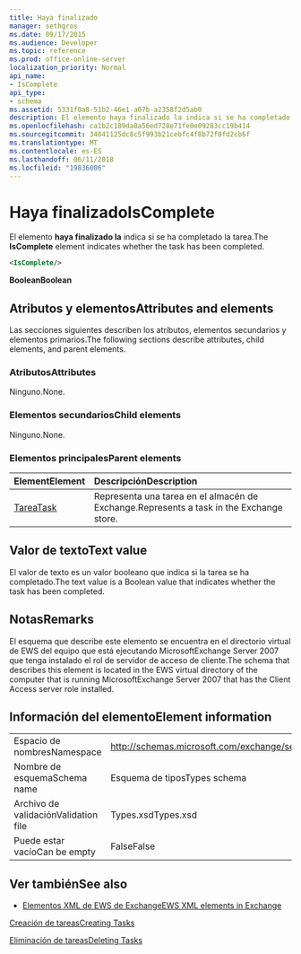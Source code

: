 ```yaml
---
title: Haya finalizado
manager: sethgros
ms.date: 09/17/2015
ms.audience: Developer
ms.topic: reference
ms.prod: office-online-server
localization_priority: Normal
api_name:
- IsComplete
api_type:
- schema
ms.assetid: 5331f0a8-51b2-46e1-a07b-a2358f2d5ab0
description: El elemento haya finalizado la indica si se ha completado la tarea.
ms.openlocfilehash: ca1b2c189da8a56ed728e71fe0e09283cc19b414
ms.sourcegitcommit: 34041125dc8c5f993b21cebfc4f8b72f0fd2cb6f
ms.translationtype: MT
ms.contentlocale: es-ES
ms.lasthandoff: 06/11/2018
ms.locfileid: "19836006"
---
```

# <a name="iscomplete"></a><span data-ttu-id="fde92-103">Haya finalizado</span><span class="sxs-lookup"><span data-stu-id="fde92-103">IsComplete</span></span>

<span data-ttu-id="fde92-104">El elemento **haya finalizado la** indica si se ha completado la tarea.</span><span class="sxs-lookup"><span data-stu-id="fde92-104">The **IsComplete** element indicates whether the task has been completed.</span></span> 
  
```xml
<IsComplete/>
```

 <span data-ttu-id="fde92-105">**Boolean**</span><span class="sxs-lookup"><span data-stu-id="fde92-105">**Boolean**</span></span>
## <a name="attributes-and-elements"></a><span data-ttu-id="fde92-106">Atributos y elementos</span><span class="sxs-lookup"><span data-stu-id="fde92-106">Attributes and elements</span></span>

<span data-ttu-id="fde92-107">Las secciones siguientes describen los atributos, elementos secundarios y elementos primarios.</span><span class="sxs-lookup"><span data-stu-id="fde92-107">The following sections describe attributes, child elements, and parent elements.</span></span>
  
### <a name="attributes"></a><span data-ttu-id="fde92-108">Atributos</span><span class="sxs-lookup"><span data-stu-id="fde92-108">Attributes</span></span>

<span data-ttu-id="fde92-109">Ninguno.</span><span class="sxs-lookup"><span data-stu-id="fde92-109">None.</span></span>
  
### <a name="child-elements"></a><span data-ttu-id="fde92-110">Elementos secundarios</span><span class="sxs-lookup"><span data-stu-id="fde92-110">Child elements</span></span>

<span data-ttu-id="fde92-111">Ninguno.</span><span class="sxs-lookup"><span data-stu-id="fde92-111">None.</span></span>
  
### <a name="parent-elements"></a><span data-ttu-id="fde92-112">Elementos principales</span><span class="sxs-lookup"><span data-stu-id="fde92-112">Parent elements</span></span>

|<span data-ttu-id="fde92-113">**Element**</span><span class="sxs-lookup"><span data-stu-id="fde92-113">**Element**</span></span>|<span data-ttu-id="fde92-114">**Descripción**</span><span class="sxs-lookup"><span data-stu-id="fde92-114">**Description**</span></span>|
|:-----|:-----|
|[<span data-ttu-id="fde92-115">Tarea</span><span class="sxs-lookup"><span data-stu-id="fde92-115">Task</span></span>](task.md) <br/> |<span data-ttu-id="fde92-116">Representa una tarea en el almacén de Exchange.</span><span class="sxs-lookup"><span data-stu-id="fde92-116">Represents a task in the Exchange store.</span></span>  <br/> |
   
## <a name="text-value"></a><span data-ttu-id="fde92-117">Valor de texto</span><span class="sxs-lookup"><span data-stu-id="fde92-117">Text value</span></span>

<span data-ttu-id="fde92-118">El valor de texto es un valor booleano que indica si la tarea se ha completado.</span><span class="sxs-lookup"><span data-stu-id="fde92-118">The text value is a Boolean value that indicates whether the task has been completed.</span></span>
  
## <a name="remarks"></a><span data-ttu-id="fde92-119">Notas</span><span class="sxs-lookup"><span data-stu-id="fde92-119">Remarks</span></span>

<span data-ttu-id="fde92-120">El esquema que describe este elemento se encuentra en el directorio virtual de EWS del equipo que está ejecutando MicrosoftExchange Server 2007 que tenga instalado el rol de servidor de acceso de cliente.</span><span class="sxs-lookup"><span data-stu-id="fde92-120">The schema that describes this element is located in the EWS virtual directory of the computer that is running MicrosoftExchange Server 2007 that has the Client Access server role installed.</span></span>
  
## <a name="element-information"></a><span data-ttu-id="fde92-121">Información del elemento</span><span class="sxs-lookup"><span data-stu-id="fde92-121">Element information</span></span>

|||
|:-----|:-----|
|<span data-ttu-id="fde92-122">Espacio de nombres</span><span class="sxs-lookup"><span data-stu-id="fde92-122">Namespace</span></span>  <br/> |http://schemas.microsoft.com/exchange/services/2006/types  <br/> |
|<span data-ttu-id="fde92-123">Nombre de esquema</span><span class="sxs-lookup"><span data-stu-id="fde92-123">Schema name</span></span>  <br/> |<span data-ttu-id="fde92-124">Esquema de tipos</span><span class="sxs-lookup"><span data-stu-id="fde92-124">Types schema</span></span>  <br/> |
|<span data-ttu-id="fde92-125">Archivo de validación</span><span class="sxs-lookup"><span data-stu-id="fde92-125">Validation file</span></span>  <br/> |<span data-ttu-id="fde92-126">Types.xsd</span><span class="sxs-lookup"><span data-stu-id="fde92-126">Types.xsd</span></span>  <br/> |
|<span data-ttu-id="fde92-127">Puede estar vacío</span><span class="sxs-lookup"><span data-stu-id="fde92-127">Can be empty</span></span>  <br/> |<span data-ttu-id="fde92-128">False</span><span class="sxs-lookup"><span data-stu-id="fde92-128">False</span></span>  <br/> |
   
## <a name="see-also"></a><span data-ttu-id="fde92-129">Ver también</span><span class="sxs-lookup"><span data-stu-id="fde92-129">See also</span></span>



- [<span data-ttu-id="fde92-130">Elementos XML de EWS de Exchange</span><span class="sxs-lookup"><span data-stu-id="fde92-130">EWS XML elements in Exchange</span></span>](ews-xml-elements-in-exchange.md)


[<span data-ttu-id="fde92-131">Creación de tareas</span><span class="sxs-lookup"><span data-stu-id="fde92-131">Creating Tasks</span></span>](http://msdn.microsoft.com/library/0ef97334-e8a0-4f67-a23a-dd9e2bbad49f%28Office.15%29.aspx)
  
[<span data-ttu-id="fde92-132">Eliminación de tareas</span><span class="sxs-lookup"><span data-stu-id="fde92-132">Deleting Tasks</span></span>](http://msdn.microsoft.com/library/a3d7e25f-8a35-4901-b1d9-d31f418ab340%28Office.15%29.aspx)

